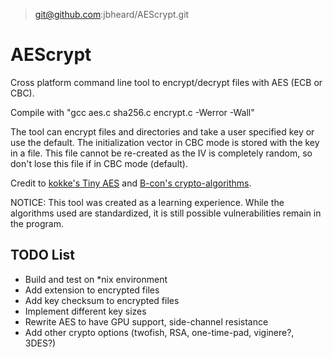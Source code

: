 > git@github.com:jbheard/AEScrypt.git

# AEScrypt
Cross platform command line tool to encrypt/decrypt files with AES (ECB or CBC).

Compile with "gcc aes.c sha256.c encrypt.c -Werror -Wall"  

The tool can encrypt files and directories and take a user specified key or use the default. The initialization vector in CBC mode is stored with the key in a file. This file cannot be re-created as the IV is completely random, so don't lose this file if in CBC mode (default).

Credit to [kokke's Tiny AES](https://github.com/kokke/tiny-AES128-C) and [B-con's crypto-algorithms](https://github.com/B-Con/crypto-algorithms). 

NOTICE: This tool was created as a learning experience. While the algorithms used are standardized, it is still possible vulnerabilities remain in the program.

## TODO List

+ Build and test on \*nix environment
+ Add extension to encrypted files
+ Add key checksum to encrypted files
+ Implement different key sizes
+ Rewrite AES to have GPU support, side-channel resistance
+ Add other crypto options (twofish, RSA, one-time-pad, viginere?, 3DES?)
